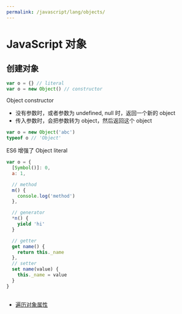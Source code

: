```yaml
---
permalink: /javascript/lang/objects/
---
```


# JavaScript 对象

## 创建对象

```js
var o = {} // literal
var o = new Object() // constructor
```

Object constructor

- 没有参数时，或者参数为 undefined, null 时，返回一个新的 object
- 传入参数时，会把参数转为 object，然后返回这个 object

```js
var o = new Object('abc')
typeof o // 'Object'
```

ES6 增强了 Object literal

```js
var o = {
  [Symbol()]: 0,
  a: 1,

  // method
  m() {
    console.log('method')
  },

  // generator
  *n() {
    yield 'hi'
  }

  // getter
  get name() {
    return this._name
  },
  // setter
  set name(value) {
    this._name = value
  }
}
```

##

- [遍历对象属性](./enumeration.md)
